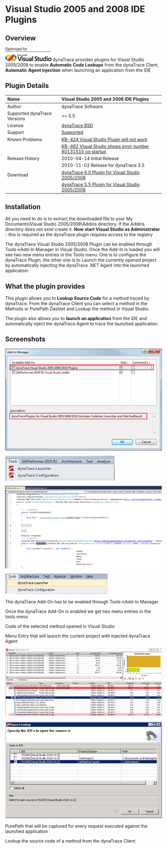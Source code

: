 # Visual Studio 2005 and 2008 IDE Plugins

## Overview

![images_community/download/attachments/47186275/icon.png](images_community/download/attachments/47186275/icon.png) dynaTrace provides plugins for Visual Studio 2005/2008 to enable **Automatic Code
Lookups** from the dynaTrace Client, **Automatic Agent injection** when launching an application from the IDE

## Plugin Details

| Name |  Visual Studio 2005 and 2008 IDE Plugins
| :--- | :---
| Author | dynaTrace Software
| Supported dynaTrace Versions | >= 5.5
| License | [dynaTrace BSD](dynaTraceBSD.txt)
| Support | [Supported](https://community.compuwareapm.com/community/display/DL/Support+Levels)
| Known Problems | [KB-424 Visual Studio Plugin will not work](https://community.compuwareapm.com/community/display/KB/KB-424+Visual+Studio+Plugin+will+not+work)  
| | [KB-462 Visual Studio shows error number 80131515 on startup](https://community.compuwareapm.com/community/display/KB/KB-462+Visual+Studio+shows+error+number+80131515+on+startup+when+Add-in+is+activated?_ga=1.166030206.1100885444.1417534464)
| Release History | 2010-04-14 Initial Release
| | 2010-11-02 Release for dynaTrace 3.5
| Download | [dynaTrace 6.0 Plugin for Visual Studio 2005/2008](CodeLinkVS2005.dt60.zip)
| | [dynaTrace 5.5 Plugin for Visual Studio 2005/2008](CodeLinkVS2005.dt55.zip)

## Installation

All you need to do is to extract the downloaded file to your My Documents\Visual Studio 2005/2008\Addins directory. If the Addins directory does not exist create it. **Now start Visual Studio as Administrator** \- this is required as the dynaTrace plugin requires access to the registry

The dynaTrace Visual Studio 2005/2008 Plugin can be enabled through Tools->Add-In Manager in Visual Studio. Once the Add-In is loaded you will see two new menu entries in the Tools menu. One is to
configure the dynaTrace Plugin, the other one is to Launch the currently opened project by automatically injecting the dynaTrace .NET Agent into the launched application.

## What the plugin provides

This plugin allows you to **Lookup Source Code** for a method traced by dynaTrace. From the dynaTrace Client you can select a method in the Methods or PurePath Dashlet and Lookup the method in Visual
Studio.

The plugin also allows you to **launch an application** from the IDE and automatically inject the dynaTrace Agent to trace the launched application.

## Screenshots

![images_community/download/attachments/47186275/VS2010AddOnDialog.png](images_community/download/attachments/47186275/VS2010AddOnDialog.png)

![images_community/download/attachments/47186275/VS2010ToolsMenu.PNG](images_community/download/attachments/47186275/VS2010ToolsMenu.PNG)

![images_community/download/attachments/47186275/LookupCodeInVS2010.PNG](images_community/download/attachments/47186275/LookupCodeInVS2010.PNG)

![images_community/download/attachments/47186275/LauncherMenuEntry.PNG](images_community/download/attachments/47186275/LauncherMenuEntry.PNG)

The dynaTrace Add-On has to be enabled through Tools->Add-In Manager

Once the dynaTrace Add-On is enabled we get two menu entries in the tools menu

Code of the selected method opened in Visual Studio

Menu Entry that will launch the current project with injected dynaTrace Agent

![images_community/download/attachments/47186275/LauncherCapturedPurePath.PNG](images_community/download/attachments/47186275/LauncherCapturedPurePath.PNG)

![images_community/download/attachments/47186275/CodeLinkLookup.PNG](images_community/download/attachments/47186275/CodeLinkLookup.PNG)

PurePath that will be captured for every request executed against the launched application

Lookup the source code of a method from the dynaTrace Client

